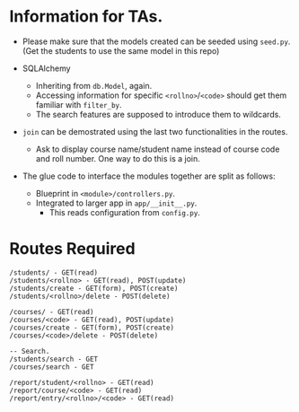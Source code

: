 Information for TAs.
===

- Please make sure that the models created can be seeded using
  `seed.py`. (Get the students to use the same model in this
  repo)

- SQLAlchemy
    - Inheriting from `db.Model`, again.
    - Accessing information for specific `<rollno>`/`<code>`
      should get them familiar with `filter_by`.
    - The search features are supposed to introduce them to wildcards.

- `join` can be demostrated using the last two functionalities in the routes.
    - Ask to display course name/student name instead of course code and roll number.
      One way to do this is a join.

- The glue code to interface the modules together are split as follows:
    - Blueprint in `<module>/controllers.py`.
    - Integrated to larger app in `app/__init__.py`.
        - This reads configuration from `config.py`.


# Routes Required

```
/students/ - GET(read)
/students/<rollno> - GET(read), POST(update)
/students/create - GET(form), POST(create)
/students/<rollno>/delete - POST(delete)

/courses/ - GET(read)
/courses/<code> - GET(read), POST(update)
/courses/create - GET(form), POST(create)
/courses/<code>/delete - POST(delete)

-- Search. 
/students/search - GET
/courses/search - GET

/report/student/<rollno> - GET(read)
/report/course/<code> - GET(read)
/report/entry/<rollno>/<code> - GET(read)
```

